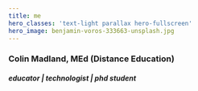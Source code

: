 ```yaml
---
title: me
hero_classes: 'text-light parallax hero-fullscreen'
hero_image: benjamin-voros-333663-unsplash.jpg
---
```


### Colin Madland, MEd (Distance Education)
##### educator | technologist | phd student